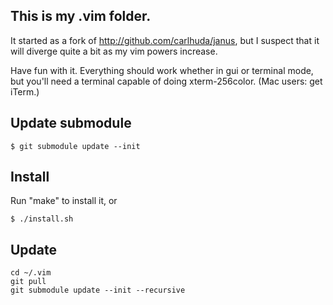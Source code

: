 ## This is my .vim folder.

It started as a fork of http://github.com/carlhuda/janus, but I suspect that it
will diverge quite a bit as my vim powers increase.

Have fun with it. Everything should work whether in gui or terminal mode, but
you'll need a terminal capable of doing xterm-256color. (Mac users: get iTerm.)

## Update submodule

```
$ git submodule update --init
```

## Install
Run "make" to install it, or

```
$ ./install.sh
```

## Update
```
cd ~/.vim
git pull
git submodule update --init --recursive
```